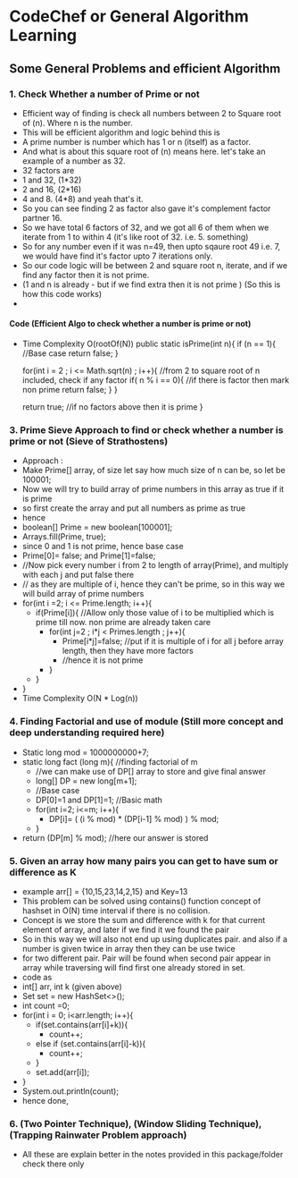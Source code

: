 # CodeChef or General Algorithm Learning


## Some General Problems and efficient Algorithm

### 1. Check Whether a number of Prime or not
* Efficient way of finding is check all numbers between 2 to Square root of (n). Where n is the number.
* This will be efficient algorithm and logic behind this is
* A prime number is number which has 1 or n (itself) as a factor.
* And what is about this square root of (n) means here. let's take an example of a number as 32.
* 32 factors are
* 1 and 32, (1*32)
* 2 and 16, (2*16)
* 4 and 8.  (4*8) and yeah that's it.
* So you can see finding 2 as factor also gave it's complement factor partner 16.
* So we have total 6 factors of 32, and we got all 6 of them when we iterate from 1 to within 4 (it's like root of 32. i.e. 5. something)
* So for any number even if it was n=49, then upto sqaure root 49 i.e. 7, we would have find it's factor upto 7 iterations only.
* So our code logic will be between 2 and square root n, iterate, and if we find any factor then it is not prime.
* (1 and n is already - but if we find extra then it is not prime ) (So this is how this code works)
* 
 #### Code (Efficient Algo to check whether a number is prime or not)
* Time Complexity O(rootOf(N))
public static isPrime(int n){
    if (n == 1){  //Base case
        return false;
    }
    
    for(int i = 2 ; i <= Math.sqrt(n) ; i++){ //from 2 to square root of n included, check if any factor
        if( n % i == 0){ //if there is factor then mark non prime
            return false;
        }
    }

    return true; //if no factors above then it is prime
}


### 3. Prime Sieve Approach to find or check whether a number is prime or not (Sieve of Strathostens)
* Approach : 
* Make Prime[] array, of size let say how much size of n can be, so let be 100001;
* Now we will try to build array of prime numbers in this array as true if it is prime
* so first create the array and put all numbers as prime as true
* hence 
* boolean[] Prime = new boolean[100001];
* Arrays.fill(Prime, true); 
* since 0 and 1 is not prime, hence base case
* Prime[0]= false; and Prime[1]=false;
* //Now pick every number i from 2 to length of array(Prime), and multiply with each j and put false there
* // as they are multiple of i, hence they can't be prime, so in this way we will build array of prime numbers
* for(int i =2; i <= Prime.length; i++){
  * if(Prime[i]){ //Allow only those value of i to be multiplied which is prime till now. non prime are already taken care
    * for(int j=2 ; i*j < Primes.length ; j++){
      * Prime[i*j]=false; //put if it is multiple of i for all j before array length, then they have more factors
      * //hence it is not prime
    * }
  * }
* }
* Time Complexity O(N * Log(n))


### 4. Finding Factorial and use of module (Still more concept and deep understanding required here)
* Static long mod = 1000000000+7;
* static long fact (long m){ //finding factorial of m
  * //we can make use of DP[] array to store and give final answer
  * long[] DP = new long[m+1];
  * //Base case
  * DP[0]=1 and DP[1]=1; //Basic math
  * for(int i=2; i<=m; i++){
    * DP[i]= ( (i % mod) * (DP[i-1] % mod) ) % mod;
  * }
* return (DP[m] % mod); //here our answer is stored


### 5. Given an array how many pairs you can get to have sum or difference as K
* example arr[] = {10,15,23,14,2,15} and Key=13
* This problem can be solved using contains() function concept of hashset in O(N) time interval if there is no collision.
* Concept is we store the sum and difference with k for that current element of array, and later if we find it we found the pair
* So in this way we will also not end up using duplicates pair. and also if a number is given twice in array then they can be use twice
* for two different pair. Pair will be found when second pair appear in array while traversing will find first one already stored in set. 
* code as 
* int[] arr, int k (given above)
* Set<Integer> set = new HashSet<>();
* int count =0;
* for(int i = 0; i<arr.length; i++){
  * if(set.contains(arr[i]+k)){
    * count++;
  * else if (set.contains(arr[i]-k)){
    * count++;
  * }
  * set.add(arr[i]);
* }
* System.out.println(count);
* hence done,


### 6. (Two Pointer Technique), (Window Sliding Technique), (Trapping Rainwater Problem approach)
* All these are explain better in the notes provided in this package/folder check there only